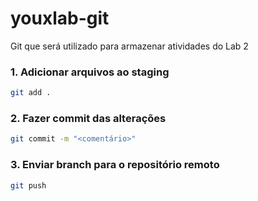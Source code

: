 # youxlab-git
Git que será utilizado para armazenar atividades do Lab 2

### 1. Adicionar arquivos ao staging
```bash
git add .
```

### 2. Fazer commit das alterações
```bash
git commit -m "<comentário>"
```

### 3. Enviar branch para o repositório remoto
```bash
git push
```
